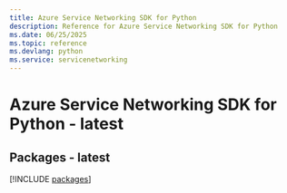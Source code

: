 ```yaml
---
title: Azure Service Networking SDK for Python
description: Reference for Azure Service Networking SDK for Python
ms.date: 06/25/2025
ms.topic: reference
ms.devlang: python
ms.service: servicenetworking
---
```

# Azure Service Networking SDK for Python - latest
## Packages - latest
[!INCLUDE [packages](service-networking-index.md)]